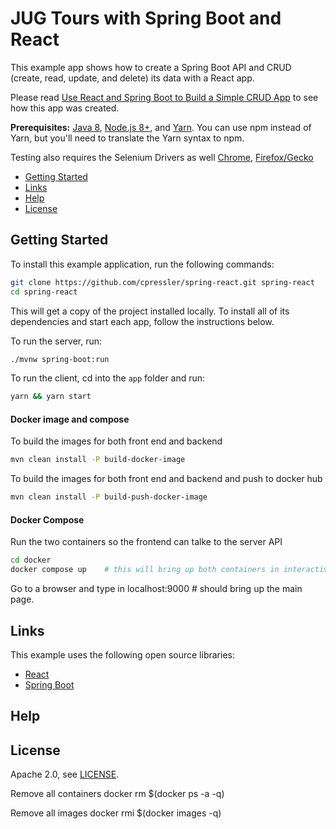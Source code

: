 # JUG Tours with Spring Boot and React
 
This example app shows how to create a Spring Boot API and CRUD (create, read, update, and delete) its data with a React app.

Please read [Use React and Spring Boot to Build a Simple CRUD App](https://developer.okta.com/blog/2018/07/19/simple-crud-react-and-spring-boot) to see how this app was created.

**Prerequisites:** [Java 8](http://www.oracle.com/technetwork/java/javase/downloads/jdk8-downloads-2133151.html), [Node.js 8+](https://nodejs.org/), and [Yarn](https://yarnpkg.com/en/docs/install). You can use npm instead of Yarn, but you'll need to translate the Yarn syntax to npm.

Testing also requires the Selenium Drivers as well [Chrome](https://chromedriver.storage.googleapis.com/index.html?path=74.0.3729.6), [Firefox/Gecko](https://github.com/mozilla/geckodriver/releases)

* [Getting Started](#getting-started)
* [Links](#links)
* [Help](#help)
* [License](#license)

## Getting Started

To install this example application, run the following commands:

```bash
git clone https://github.com/cpressler/spring-react.git spring-react
cd spring-react
```

This will get a copy of the project installed locally. To install all of its dependencies and start each app, follow the instructions below.

To run the server, run:
 
```bash
./mvnw spring-boot:run
```

To run the client, cd into the `app` folder and run:
 
```bash
yarn && yarn start
```

#### Docker image and compose
To build the images for both front end and backend  
```bash
mvn clean install -P build-docker-image  
```


To build the images for both front end and backend  and push to docker hub  
```bash
mvn clean install -P build-push-docker-image  
```

#### Docker Compose

Run the two containers so the frontend can talke to the server  API
```bash
cd docker
docker compose up    # this will bring up both containers in interactive mode  
```

Go to a browser and type in
localhost:9000  # should bring up the main page.

## Links

This example uses the following open source libraries:

* [React](https://reactjs.org/)
* [Spring Boot](https://spring.io/projects/spring-boot)


## Help


## License

Apache 2.0, see [LICENSE](LICENSE).


Remove all containers 
docker rm $(docker ps -a -q) <BR>

Remove all images 
docker rmi $(docker images -q)